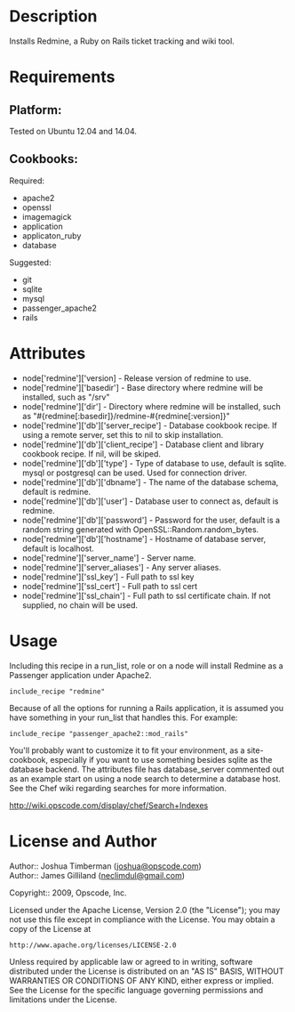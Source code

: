 # Description

Installs Redmine, a Ruby on Rails ticket tracking and wiki tool.

# Requirements

## Platform:

Tested on Ubuntu 12.04 and 14.04.

## Cookbooks:

Required:

* apache2
* openssl
* imagemagick
* application
* applicaton_ruby
* database

Suggested:

* git
* sqlite
* mysql
* passenger_apache2
* rails

# Attributes

* node['redmine']['version] - Release version of redmine to use.
* node['redmine']['basedir'] - Base directory where redmine will be installed, such as "/srv"
* node['redmine']['dir'] - Directory where redmine will be installed, such as "#{redmine[:basedir]}/redmine-#{redmine[:version]}"
* node['redmine']['db']['server_recipe'] - Database cookbook recipe. If using a remote server, set this to nil to skip installation.
* node['redmine']['db']['client_recipe'] - Database client and library cookbook recipe. If nil, will be skiped.
* node['redmine']['db']['type'] - Type of database to use, default is sqlite. mysql or postgresql can be used. Used for connection driver.
* node['redmine']['db']['dbname'] - The name of the database schema, default is redmine.
* node['redmine']['db']['user'] - Database user to connect as, default is redmine.
* node['redmine']['db']['password'] - Password for the user, default is a random string generated with OpenSSL::Random.random_bytes.
* node['redmine']['db']['hostname'] - Hostname of database server, default is localhost.
* node['redmine']['server_name'] - Server name.
* node['redmine']['server_aliases'] - Any server aliases.
* node['redmine']['ssl_key'] - Full path to ssl key
* node['redmine']['ssl_cert'] - Full path to ssl cert
* node['redmine']['ssl_chain'] - Full path to ssl certificate chain. If not supplied, no chain will be used.

# Usage

Including this recipe in a run_list, role or on a node will install Redmine as a Passenger application under Apache2.

    include_recipe "redmine"

Because of all the options for running a Rails application, it is assumed you have something in your run_list that handles this. For example:

    include_recipe "passenger_apache2::mod_rails"

You'll probably want to customize it to fit your environment, as a site-cookbook, especially if you want to use something besides sqlite as the database backend. The attributes file has database_server commented out as an example start on using a node search to determine a database host. See the Chef wiki regarding searches for more information.

  http://wiki.opscode.com/display/chef/Search+Indexes

# License and Author

Author:: Joshua Timberman (<joshua@opscode.com>)  
Author:: James Gilliland (<neclimdul@gmail.com>)

Copyright:: 2009, Opscode, Inc.

Licensed under the Apache License, Version 2.0 (the "License");
you may not use this file except in compliance with the License.
You may obtain a copy of the License at

    http://www.apache.org/licenses/LICENSE-2.0

Unless required by applicable law or agreed to in writing, software
distributed under the License is distributed on an "AS IS" BASIS,
WITHOUT WARRANTIES OR CONDITIONS OF ANY KIND, either express or implied.
See the License for the specific language governing permissions and
limitations under the License.


